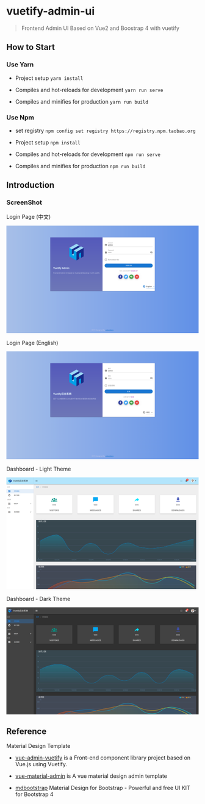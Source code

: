 # vuetify-admin-ui

> Frontend Admin UI Based on Vue2 and Boostrap 4 with vuetify

## How to Start

### Use Yarn

* Project setup ` yarn install `

* Compiles and hot-reloads for development ` yarn run serve `

* Compiles and minifies for production `yarn run build`

### Use Npm

* set registry ` npm config set registry https://registry.npm.taobao.org `

* Project setup ` npm install `

* Compiles and hot-reloads for development ` npm run serve `

* Compiles and minifies for production `npm run build`

## Introduction


### ScreenShot

Login Page (中文)

![1](./docs/img/screenshot-1.png)

Login Page (English)

![2](./docs/img/screenshot-2.png)

Dashboard - Light Theme

![3](./docs/img/screenshot-3.png)

Dashboard - Dark Theme

![4](./docs/img/screenshot-4.png)

## Reference

Material Design Template

* [vue-admin-vuetify](https://github.com/vasttian/vue-admin-vuetify) is a Front-end component library project based on Vue.js using Vuetify.

* [vue-material-admin](https://github.com/tookit/vue-material-admin) is A vue material design admin template 

* [mdbootstrap](https://github.com/mdbootstrap/bootstrap-material-design) Material Design for Bootstrap - Powerful and free UI KIT for Bootstrap 4
